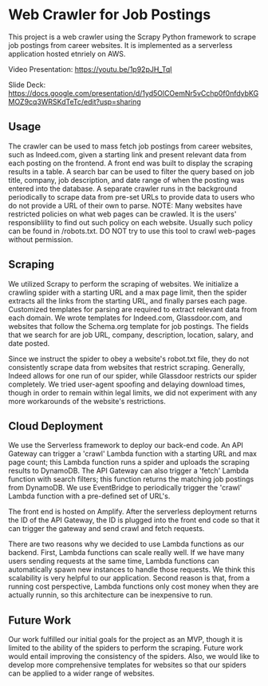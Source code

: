 # Web Crawler for Job Postings

This project is a web crawler using the Scrapy Python framework to scrape job postings from career websites. It is implemented as a serverless application hosted etnriely on AWS. 

Video Presentation: https://youtu.be/1p92pJH_TqI

Slide Deck: https://docs.google.com/presentation/d/1yd5OlCOemNr5vCchp0f0nfdybKGMOZ9cq3WRSKdTeTc/edit?usp=sharing

## Usage
The crawler can be used to mass fetch job postings from career websites, such as Indeed.com, given a starting link and present relevant data from each posting on the frontend. A front end was built to display the scraping results in a table. A search bar can be used to filter the query based on job title, company, job description, and date range of when the posting was entered into the database. A separate crawler runs in the background periodically to scrape data from pre-set URLs to provide data to users who do not provide a URL of their own to parse. NOTE: Many websites have restricted policies on what web pages can be crawled. It is the users' responsiblility to find out such policy on each website. Usually such policy can be found in <website domain>/robots.txt. DO NOT try to use this tool to crawl web-pages without permission. 

## Scraping

We utilized Scrapy to perform the scraping of websites. We initialize a crawling spider with a starting URL and a max page limit, then the spider extracts all the links from the starting URL, and finally parses each page. Customized templates for parsing are required to extract relevant data from each domain. We wrote templates for Indeed.com, Glassdoor.com, and websites that follow the Schema.org template for job postings. The fields that we search for are job URL, company, description, location, salary, and date posted.

Since we instruct the spider to obey a website's robot.txt file, they do not consistently scrape data from websites that restrict scraping. Generally, Indeed allows for one run of our spider, while Glassdoor restricts our spider completely. We tried user-agent spoofing and delaying download times, though in order to remain within legal limits, we did not experiment with any more workarounds of the website's restrictions.

## Cloud Deployment

We use the Serverless framework to deploy our back-end code. An API Gateway can trigger a 'crawl' Lambda function with a starting URL and max page count; this Lambda function runs a spider and uploads the scraping results to DynamoDB. The API Gateway can also trigger a 'fetch' Lambda function with search filters; this function returns the matching job postings from DynamoDB. We use EventBridge to periodically trigger the 'crawl' Lambda function with a pre-defined set of URL's. 

The front end is hosted on Amplify. After the serverless deployment returns the ID of the API Gateway, the ID is plugged into the front end code so that it can trigger the gateway and send crawl and fetch requests.

There are two reasons why we decided to use Lambda functions as our backend. First, Lambda functions can scale really well. If we have many users sending requests at the same time, Lambda functions can automatically spawn new instances to handle those requests. We think this scalability is very helpful to our application. Second reason is that, from a running cost perspective, Lambda functions only cost money when they are actually runnin, so this architecture can be inexpensive to run.

## Future Work
Our work fulfilled our initial goals for the project as an MVP, though it is limited to the ability of the spiders to perform the scraping. Future work would entail improving the consistency of the spiders. Also, we would like to develop more comprehensive templates for websites so that our spiders can be applied to a wider range of websites.
